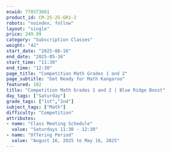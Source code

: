 ```yaml
---
ecwid: 770373661
product_id: CM-25-25-GR1-2
robots: "noindex, follow"
layout: "single"
price: 249.99
category: "Subscription Classes"
weight: "42"
start_date: "2025-08-16"
end_date: "2025-05-16"
start_time: "11:30"
end_time: "12:30"
page_title: "Competition Math Grades 1 and 2"
page_subtitle: "Get Ready for Math Kangaroo"
featured: 182
title: "Competition Math Grades 1 and 2 | Blue Ridge Boost"
day_tags: ["Saturday"]
grade_tags: ["1st","2nd"]
subject_tags: ["Math"]
difficulty: "Competition"
attributes:
- name: "Class Meeting Schedule"
  value: "Saturdays 11:30 - 12:30"
- name: "Offering Period"
  value: "August 16, 2025 to May 16, 2025"
---
```

